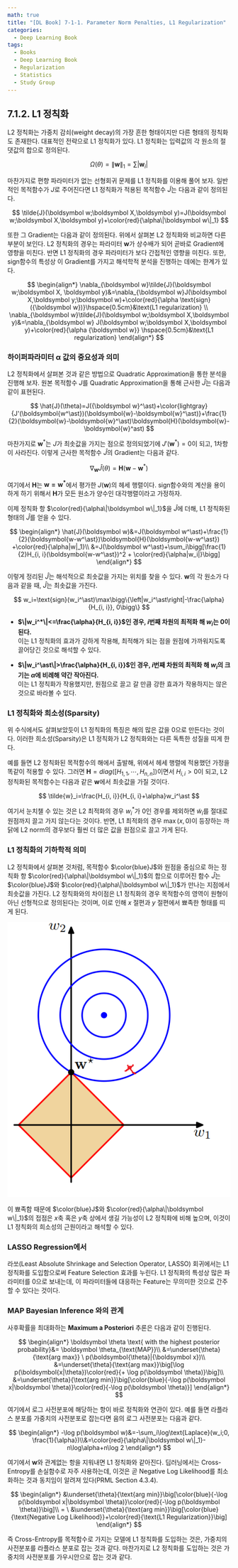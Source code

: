```yaml
---
math: true
title: "[DL Book] 7-1-1. Parameter Norm Penalties, L1 Regularization"
categories:
  - Deep Learning Book
tags:
  - Books
  - Deep Learning Book
  - Regularization
  - Statistics
  - Study Group
---
```


## 7.1.2. L1 정칙화
L2 정칙화는 가중치 감쇠(weight decay)의 가장 흔한 형태이지만 다른 형태의 정칙화도 존재한다. 대표적인 전략으로 L1 정칙화가 있다. L1 정칙화는 입력값의 각 원소의 절댓값의 합으로 정의된다.

$$
\Omega(\theta)=\|\boldsymbol w\|_1=\sum|\boldsymbol{w}_i|
$$

마찬가지로 편향 파라미터가 없는 선형회귀 문제를 L1 정칙화를 이용해 풀어 보자. 일반적인 목적함수가 $J$로 주어진다면 L1 정칙화가 적용된 목적함수 $\tilde{J}$는 다음과 같이 정의된다.

$$
\tilde{J}(\boldsymbol w;\boldsymbol X,\boldsymbol y)=J(\boldsymbol w;\boldsymbol X,\boldsymbol y)+\color{red}{\alpha\|\boldsymbol w\|_1}
$$

또한 그 Gradient는 다음과 같이 정의된다. 위에서 살펴본 L2 정칙화와 비교하면 다른 부분이 보인다. L2 정칙화의 경우는 파라미터 $\boldsymbol w$가 상수배가 되어 곧바로 Gradient에 영향을 미친다. 반면 L1 정칙화의 경우 파라미터가 보다 간접적인 영향을 미친다. 또한, $\text{sign}$함수의 특성상 이 Gradient를 가지고 해석학적 분석을 진행하는 데에는 한계가 있다.

$$
\begin{align*}
\nabla_{\boldsymbol w}\tilde{J}(\boldsymbol w;\boldsymbol X, \boldsymbol y)&=\nabla_{\boldsymbol w}J(\boldsymbol X,\boldsymbol y;\boldsymbol w)+\color{red}{\alpha \text{sign}({\boldsymbol w})}\hspace{0.5cm}&\text{L1 regularization} \\
\nabla_{\boldsymbol w}\tilde{J}(\boldsymbol w;\boldsymbol X,\boldsymbol y)&=\nabla_{\boldsymbol w} J(\boldsymbol w;\boldsymbol X,\boldsymbol y)+\color{red}{\alpha {\boldsymbol w}} \hspace{0.5cm}&\text{L1 regularization}
\end{align*}
$$



### 하이퍼파라미터 $\boldsymbol \alpha$ 값의 중요성과 의미

L2 정칙화에서 살펴본 것과 같은 방법으로 Quadratic Approximation을 통한 분석을 진행해 보자. 원본 목적함수 $J$를 Quadratic Approximation을 통해 근사한 $\hat{J}$는 다음과 같이 표현된다.

$$
\hat{J}(\theta)=J({\boldsymbol w}^\ast)+\color{lightgray}{J'(\boldsymbol{w^\ast})(\boldsymbol{w}-\boldsymbol{w}^\ast)}+\frac{1}{2}(\boldsymbol{w}-\boldsymbol{w}^\ast)\boldsymbol{H}(\boldsymbol{w}-\boldsymbol{w}^ast)
$$

마찬가지로 $\boldsymbol w^*$는 $J$가 최솟값을 가지는 점으로 정의되었기에 $J'(\boldsymbol w^\ast)=0$이 되고, 1차항이 사라진다. 이렇게 근사한 목적함수 $\hat{J}$의 Gradient는 다음과 같다.

$$
\nabla_{\boldsymbol w}\hat{J}(\theta) = \boldsymbol{H}(\boldsymbol{w}-\boldsymbol{w}^\ast)
$$

여기에서 $\boldsymbol H$는 $\boldsymbol{w=w^\ast}$에서 평가한 $J(\boldsymbol w)$의 헤세 행렬이다. $\text{sign}$함수와의 계산을 용이하게 하기 위해서 $\boldsymbol H$가 모든 원소가 양수인 대각행렬이라고 가정하자. 

이제 정칙화 항 $\color{red}{\alpha\|\boldsymbol w\|_1}$을 $\hat{J}$에 더해, L1 정칙화된 형태의 $\hat{J}$를 얻을 수 있다.

$$
\begin{align*}
\hat{J}(\boldsymbol w)&=J(\boldsymbol w^\ast)+\frac{1}{2}(\boldsymbol{w-w^\ast})\boldsymbol{H}(\boldsymbol{w-w^\ast}) +\color{red}{\alpha|w|_1}\\
&=J(\boldsymbol w^\ast)+\sum_i\bigg[\frac{1}{2}H_{i, i}(\boldsymbol{w-w^\ast})^2 + \color{red}{\alpha|w_i|}\bigg]
\end{align*}
$$

이렇게 정리된 $\hat{J}$는 해석적으로 최솟값을 가지는 위치를 찾을 수 있다. $\boldsymbol w$의 각 원소가 다음과 같을 때, $\hat{J}$는 최솟값을 가진다.

$$
w_i=\text{sign}(w_i^\ast)\max\bigg\{\left|w_i^\ast\right|-\frac{\alpha}{H_{i, i}}, 0\bigg\}
$$

* **$\|w_i^*\|<=\frac{\alpha}{H_{i, i}}$인 경우, $i$번째 차원의 최적화 해 $w_i$는 0이 된다.**\
    이는 L1 정칙화의 효과가 강하게 작용해, 최적해가 되는 점을 원점에 가까워지도록 끌어당긴 것으로 해석할 수 있다.
    
- **$\|w_i^\ast\|>\frac{\alpha}{H_{i, i}}$인 경우, $i$번째 차원의 최적화 해 $w_i$의 크기는 $\alpha$에 비례해 약간 작아진다.**\
    이는 L1 정칙화가 작용했지만, 원점으로 끌고 갈 만큼 강한 효과가 작용하지는 않은 것으로 바라볼 수 있다.
    

### L1 정칙화와 희소성(Sparsity)

위 수식에서도 살펴보았듯이 L1 정칙화의 특징은 해의 많은 값을 0으로 만든다는 것이다. 이러한 희소성(Sparsity)은 L1 정칙화가 L2 정칙화와는 다른 독특한 성질을 띠게 한다.

예를 들면 L2 정칙화된 목적함수의 해에서 출발해, 위에서 헤세 행렬에 적용했던 가정을 똑같이 적용할 수 있다. 그러면 $\boldsymbol H=diag([H_{1, 1},\cdots,H_{n, n}])$이면서 $H_{i, i} > 0$이 되고, L2 정칙화된 목적함수는 다음과 같은 $\boldsymbol w$에서 최솟값을 가질 것이다.

$$
\tilde{w}_i=\frac{H_{i, i}}{H_{i, i}+\alpha}w_i^\ast
$$

여기서 눈치챌 수 있는 것은 L2 최적화의 경우 $w^\ast_i$가 0인 경우를 제외하면 $\tilde{w}_i$를 절대로 원점까지 끌고 가지 않는다는 것이다. 반면, L1 최적화의 경우 $\max(x, 0)$이 등장하는 까닭에 L2 norm의 경우보다 훨씬 더 많은 값을 원점으로 끌고 가게 된다.

### L1 정칙화의 기하학적 의미

L2 정칙화에서 살펴본 것처럼, 목적함수 $\color{blue}J$와 원점을 중심으로 하는 정칙화 항 $\color{red}{\alpha\|\boldsymbol w\|_1}$의 합으로 이루어진 함수 $\hat{J}$는 $\color{blue}J$와 $\color{red}{\alpha\|\boldsymbol w\|_1}$가 만나는 지점에서 최솟값을 가진다. L2 정칙화와의 차이점은 L1 정칙화의 경우 목적함수의 영역이 원형이 아닌 선형적으로 정의된다는 것이며, 이로 인해 $x$ 절편과 $y$ 절편에서 뾰족한 형태를 띠게 된다. 

![Untitled](/assets/images/dlbook/7/4.png)

이 뾰족함 때문에 $\color{blue}J$와 $\color{red}{\alpha\|\boldsymbol w\|_1}$의 접점은 $x$축 혹은 $y$축 상에서 생길 가능성이 L2 정칙화에 비해 높으며, 이것이 L1 정칙화의 희소성의 근원이라고 해석할 수 있다.

### LASSO Regression에서

라쏘(Least Absolute Shrinkage and Selection Operator, LASSO) 회귀에서는 L1 정칙화를 도입함으로써 Feature Selection 효과를 누린다. L1 정칙화의 특성상 많은 파라미터를 0으로 보내는데, 이 파라미터들에 대응하는 Feature는 무의미한 것으로 간주할 수 있다는 것이다.

### MAP Bayesian Inference 와의 관계

사후확률을 최대화하는 **Maximum a Posteriori** 추론은 다음과 같이 진행된다.

$$
\begin{align*}
\boldsymbol \theta \text{ with the highest posterior probability}&= \boldsymbol \theta_{\text{MAP}}\\
&=\underset{\theta}{\text{arg max}} \ p(\boldsymbol{\theta}|{\boldsymbol x})\\
&=\underset{\theta}{\text{arg max}}\big[\log p(\boldsymbol{x|\theta})\color{red}{+ \log p(\boldsymbol \theta)}\big]\\
&=\underset{\theta}{\text{arg min}}\big[\color{blue}{-\log p(\boldsymbol x|\boldsymbol \theta)}\color{red}{-\log p(\boldsymbol \theta)}]
\end{align*}
$$

여기에서 로그 사전분포에 해당하는 항이 바로 정칙화와 연관이 있다. 예를 들면 라플라스 분포를 가중치의 사전분포로 잡는다면 음의 로그 사전분포는 다음과 같다.

$$
\begin{align*}
-\log p(\boldsymbol w)&=-\sum_i\log\text{Laplace}(w_i;0, \frac{1}{\alpha})\\&=\color{red}{\alpha\|\boldsymbol w\|_1}-n\log\alpha+n\log 2
\end{align*}
$$

여기에서 $\boldsymbol w$와 관계없는 항을 지워내면 L1 정칙화와 같아진다. 딥러닝에서는 Cross-Entropy를 손실함수로 자주 사용하는데, 이것은 곧 Negative Log Likelihood를 최소화하는 것과 동치임이 알려져 있다(PRML Section 4.3.4). 

$$
\begin{align*}
&\underset{\theta}{\text{arg min}}\big[\color{blue}{-\log p(\boldsymbol x|\boldsymbol \theta)}\color{red}{-\log p(\boldsymbol \theta)}\big]\\
= \ &\underset{\theta}{\text{arg min}}\big[\color{blue}{\text{Negative Log Likelihood}}+\color{red}{\text{L1 Regularization}}\big]
\end{align*}
$$

즉 Cross-Entropy를 목적함수로 가지는 모델에 L1 정칙화를 도입하는 것은, 가중치의 사전분포를 라플라스 분포로 잡는 것과 같다. 마찬가지로 L2 정칙화를 도입하는 것은 가중치의 사전분포를 가우시안으로 잡는 것과 같다.